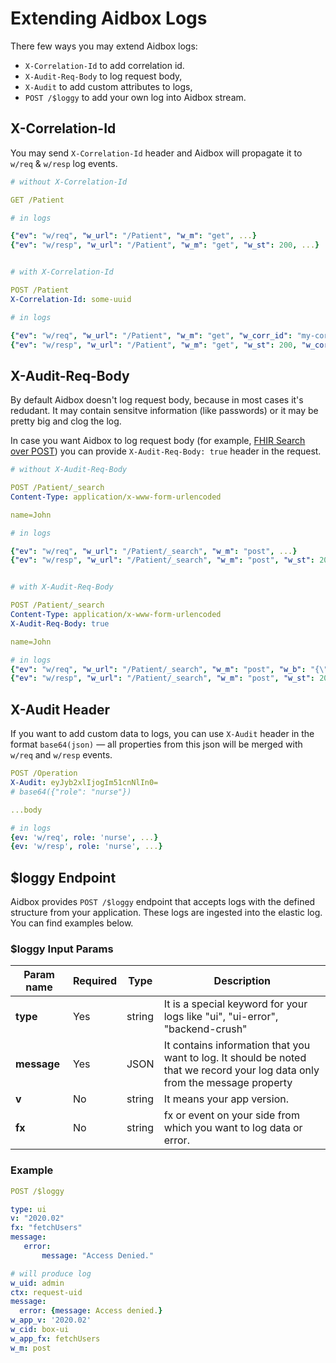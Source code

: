 # Extending Aidbox Logs

There few ways you may extend Aidbox logs:

* `X-Correlation-Id` to add correlation id.
* `X-Audit-Req-Body` to log request body,
* `X-Audit` to add custom attributes to logs,
* `POST /$loggy` to add your own log into Aidbox stream.

## X-Correlation-Id

You may send `X-Correlation-Id` header and Aidbox will propagate it to `w/req` & `w/resp` log events.

```yaml
# without X-Correlation-Id

GET /Patient

# in logs

{"ev": "w/req", "w_url": "/Patient", "w_m": "get", ...}
{"ev": "w/resp", "w_url": "/Patient", "w_m": "get", "w_st": 200, ...}


# with X-Correlation-Id

POST /Patient
X-Correlation-Id: some-uuid

# in logs

{"ev": "w/req", "w_url": "/Patient", "w_m": "get", "w_corr_id": "my-corr-id", ...}
{"ev": "w/resp", "w_url": "/Patient", "w_m": "get", "w_st": 200, "w_corr_id": "my-corr-id", ...}
```

## X-Audit-Req-Body

By default Aidbox doesn't log request body, because in most cases it's redudant. It may contain sensitve information (like passwords) or it may be pretty big and clog the log.

In case you want Aidbox to log request body (for example, [FHIR Search over POST](http://hl7.org/fhir/http.html#search)) you can provide `X-Audit-Req-Body: true` header in the request.

```yaml
# without X-Audit-Req-Body

POST /Patient/_search
Content-Type: application/x-www-form-urlencoded

name=John

# in logs

{"ev": "w/req", "w_url": "/Patient/_search", "w_m": "post", ...}
{"ev": "w/resp", "w_url": "/Patient/_search", "w_m": "post", "w_st": 200, ...}


# with X-Audit-Req-Body

POST /Patient/_search
Content-Type: application/x-www-form-urlencoded
X-Audit-Req-Body: true

name=John

# in logs
{"ev": "w/req", "w_url": "/Patient/_search", "w_m": "post", "w_b": "{\"name\":\"John\"}", ...}
{"ev": "w/resp", "w_url": "/Patient/_search", "w_m": "post", "w_st": 200, ...}
```

## X-Audit Header

If you want to add custom data to logs, you can use `X-Audit` header in the format `base64(json)` — all properties from this json will be merged with `w/req` and `w/resp` events.

```yaml
POST /Operation
X-Audit: eyJyb2xlIjogIm51cnNlIn0=
# base64({"role": "nurse"})

...body

# in logs
{ev: 'w/req', role: 'nurse', ...}
{ev: 'w/resp', role: 'nurse', ...}
```

## $loggy Endpoint

Aidbox provides `POST /$loggy` endpoint that accepts logs with the defined structure from your application. These logs are ingested into the elastic log. You can find examples below.

### $loggy Input Params

| Param name  | Required | Type   | Description                                                                                                                  |
| ----------- | -------- | ------ | ---------------------------------------------------------------------------------------------------------------------------- |
| **type**    | Yes      | string | It is a special keyword for your logs like "ui", "ui-error", "backend-crush"                                                 |
| **message** | Yes      | JSON   | It contains information that you want to log. It should be noted that we record your log data only from the message property |
| **v**       | No       | string | It means your app version.                                                                                                   |
| **fx**      | No       | string | fx or event on your side from which you want to log data or error.                                                           |

### Example

```yaml
POST /$loggy

type: ui
v: "2020.02"
fx: "fetchUsers"
message:
   error:
       message: "Access Denied."

# will produce log
w_uid: admin
ctx: request-uid
message:
  error: {message: Access denied.}
w_app_v: '2020.02'
w_cid: box-ui
w_app_fx: fetchUsers
w_m: post
```
